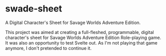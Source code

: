 # swade-sheet
A Digital Character's Sheet for Savage Worlds Adventure Edition.

This project was aimed at creating a full-fleshed, programmable, digital character's sheet for Savage Worlds Adventure Edition Role-playing game. It was also an opportunity to test Svelte out. As I'm not playing that game anymore, I don't pretended to continue it.
